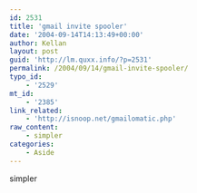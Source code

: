 ```yaml
---
id: 2531
title: 'gmail invite spooler'
date: '2004-09-14T14:13:49+00:00'
author: Kellan
layout: post
guid: 'http://lm.quxx.info/?p=2531'
permalink: /2004/09/14/gmail-invite-spooler/
typo_id:
    - '2529'
mt_id:
    - '2385'
link_related:
    - 'http://isnoop.net/gmailomatic.php'
raw_content:
    - simpler
categories:
    - Aside
---
```


simpler